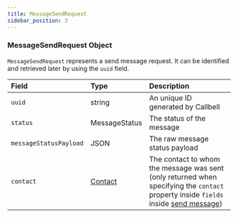 ```yaml
---
title: MessageSendRequest
sidebar_position: 3
---
```


### MessageSendRequest Object

`MessageSendRequest` represents a send message request. It can be identified and retrieved later by using the `uuid` field.

| Field                  | Type                    | Description                                                                                                                                                                  |
| :--------------------- | :---------------------- | :--------------------------------------------------------------------------------------------------------------------------------------------------------------------------- |
| `uuid`                 | string                  | An unique ID generated by Callbell                                                                                                                                           |
| `status`               | MessageStatus           | The status of the message                                                                                                                                                    |
| `messageStatusPayload` | JSON                    | The raw message status payload                                                                                                                                               |
| `contact`              | [Contact](./contact.md) | The contact to whom the message was sent (only returned when specifying the `contact` property inside `fields` inside [send message](../messages_api/post_send_messages.md)) |